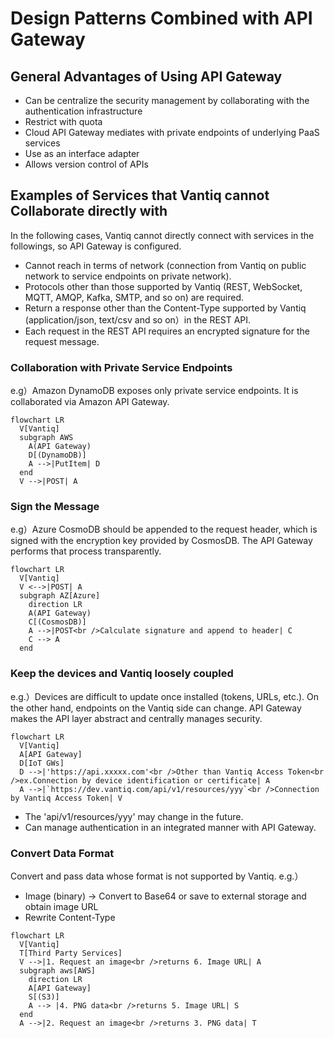 # Design Patterns Combined with API Gateway

## General Advantages of Using API Gateway
- Can be centralize the security management by collaborating with the authentication infrastructure
- Restrict with quota
- Cloud API Gateway mediates with private endpoints of underlying PaaS services
- Use as an interface adapter
- Allows version control of APIs


## Examples of Services that Vantiq cannot Collaborate directly with
In the following cases, Vantiq cannot directly connect with services in the followings, so API Gateway is configured.
- Cannot reach in terms of network (connection from Vantiq on public network to service endpoints on private network).  
- Protocols other than those supported by Vantiq (REST, WebSocket, MQTT, AMQP, Kafka, SMTP, and so on) are required.   
- Return a response other than the Content-Type supported by Vantiq (application/json, text/csv and so on）in the REST API.  
- Each request in the REST API requires an encrypted signature for the request message.  

### Collaboration with Private Service Endpoints
e.g）Amazon DynamoDB exposes only private service endpoints. It is collaborated via Amazon API Gateway.  

```mermaid
flowchart LR
  V[Vantiq]
  subgraph AWS
    A(API Gateway)
    D[(DynamoDB)]
    A -->|PutItem| D
  end
  V -->|POST| A
```

### Sign the Message
e.g）Azure CosmoDB should be appended to the request header, which is signed with the encryption key provided by CosmosDB. The API Gateway performs that process transparently.  
```mermaid
flowchart LR
  V[Vantiq]
  V <-->|POST| A
  subgraph AZ[Azure]
    direction LR
    A(API Gateway)
    C[(CosmosDB)]
    A -->|POST<br />Calculate signature and append to header| C
    C --> A
  end
```

### Keep the devices and Vantiq loosely coupled
e.g.）Devices are difficult to update once installed (tokens, URLs, etc.). On the other hand, endpoints on the Vantiq side can change. API Gateway makes the API layer abstract and centrally manages security.  

```mermaid
flowchart LR
  V[Vantiq]
  A[API Gateway]
  D[IoT GWs]
  D -->|'https://api.xxxxx.com'<br />Other than Vantiq Access Token<br />ex.Connection by device identification or certificate| A
  A -->|`https://dev.vantiq.com/api/v1/resources/yyy`<br />Connection by Vantiq Access Token| V
```
- The 'api/v1/resources/yyy' may change in the future.  
- Can manage authentication in an integrated manner with API Gateway.  

### Convert Data Format
Convert and pass data whose format is not supported by Vantiq.  e.g.） 
- Image (binary) → Convert to Base64 or save to external storage and obtain image URL
- Rewrite Content-Type

```mermaid
flowchart LR
  V[Vantiq]
  T[Third Party Services]
  V -->|1. Request an image<br />returns 6. Image URL| A
  subgraph aws[AWS]
    direction LR
    A[API Gateway]
    S[(S3)]
    A --> |4. PNG data<br />returns 5. Image URL| S
  end
  A -->|2. Request an image<br />returns 3. PNG data| T
```
